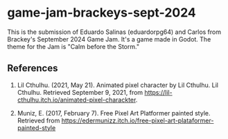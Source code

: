 # game-jam-brackeys-sept-2024
This is the submission of Eduardo Salinas (eduardorpg64) and Carlos from Brackey's September 2024 Game Jam. It's a game made in Godot. The theme for the Jam is "Calm before the Storm." 

## References

1) Lil Cthulhu. (2021, May 21). Animated pixel character by Lil Cthulhu. Lil Cthulhu. Retrieved September 9, 2021, from https://lil-cthulhu.itch.io/animated-pixel-charackter.

2)  Muniz, E. (2017, February 7). Free Pixel Art Platformer painted style. Retrieved from https://edermunizz.itch.io/free-pixel-art-plataformer-painted-style 


